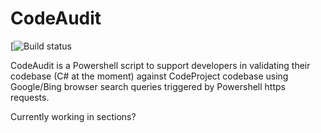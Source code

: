 # CodeAudit

[![Build status](https://ci.appveyor.com/api/projects/status/p0i9fefb7u)

CodeAudit is a Powershell script to support developers in validating their codebase (C# at the moment) against CodeProject codebase using Google/Bing browser search queries triggered by Powershell https requests.

Currently working in sections?
